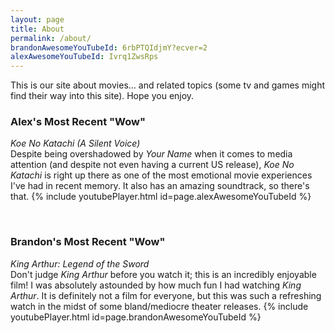 ```yaml
---
layout: page
title: About
permalink: /about/
brandonAwesomeYouTubeId: 6rbPTQIdjmY?ecver=2
alexAwesomeYouTubeId: Ivrq1ZwsRps
---
```


This is our site about movies... and related topics (some tv and games might find
their way into this site). Hope you enjoy.

### Alex's Most Recent "Wow"
_Koe No Katachi (A Silent Voice)_  
Despite being overshadowed by _Your Name_ when it comes to media attention (and despite not even having a current US release), _Koe No Katachi_ is right up there as one of the most emotional movie experiences I've had in recent memory. It also has an amazing soundtrack, so there's that.
{% include youtubePlayer.html id=page.alexAwesomeYouTubeId %}

<br>

### Brandon's Most Recent "Wow"
_King Arthur: Legend of the Sword_  
Don't judge _King Arthur_ before you watch it; this is an incredibly enjoyable film! I was absolutely astounded by how much fun I had watching _King Arthur_. It is definitely not a film for everyone, but this was such a refreshing watch in the midst of some bland/mediocre theater releases.
{% include youtubePlayer.html id=page.brandonAwesomeYouTubeId %}
